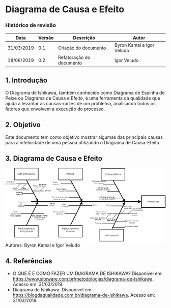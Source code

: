 # Diagrama de Causa e Efeito 
### Histórico de revisão
Data | Versão | Descrição | Autor |
--------- | ------ | ------------ | --------- |
31/03/2019 | 0.1 | Criação do documento | Byron Kamal e Igor Veludo |
18/06/2019 | 0.2 | Refatoração do documento | Igor Veludo |

## 1. Introdução
O Diagrama de Ishikawa, também conhecido como Diagrama de Espinha de Peixe ou Diagrama de Causa e Efeito, é uma ferramenta da qualidade que ajuda a levantar as causas-raízes de um problema, analisando todos os fatores que envolvem a execução do processo.

## 2. Objetivo
Este documento tem como objetivo mostrar algumas das principais causas para a infelicidade de uma pessoa utilizando o Diagrama de Causa-Efeito.

## 3. Diagrama de Causa e Efeito

![diagrama-causa-efeito](img/diagrama-causa-efeito_v0.1.jpg)
Autores: Byron Kamal e Igor Veludo

## 4. Referências
* O QUE É E COMO FAZER UM DIAGRAMA DE ISHIKAWA? Disponível em: <https://www.siteware.com.br/metodologias/diagrama-de-ishikawa>. Acesso em: 31/03/2019.
* Diagrama de Ishikawa. Disponível em: <https://blogdaqualidade.com.br/diagrama-de-ishikawa>. Acesso em: 31/03/2019.
